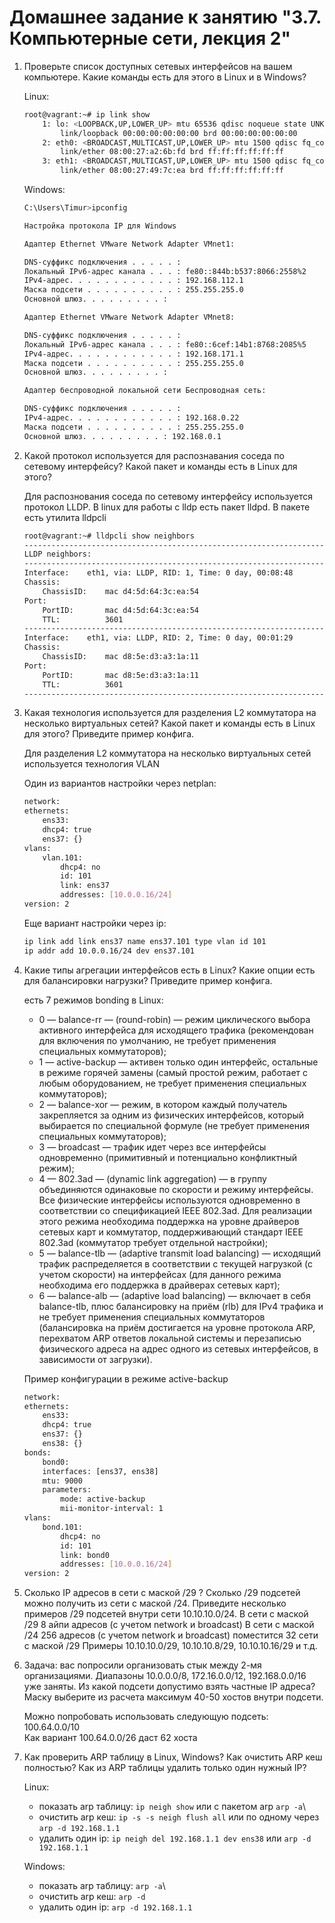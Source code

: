 # Домашнее задание к занятию "3.7. Компьютерные сети, лекция 2"

1. Проверьте список доступных сетевых интерфейсов на вашем компьютере. Какие команды есть для этого в Linux и в Windows?

    Linux:
    ```bash
    root@vagrant:~# ip link show
        1: lo: <LOOPBACK,UP,LOWER_UP> mtu 65536 qdisc noqueue state UNKNOWN mode DEFAULT group default qlen 1000
            link/loopback 00:00:00:00:00:00 brd 00:00:00:00:00:00
        2: eth0: <BROADCAST,MULTICAST,UP,LOWER_UP> mtu 1500 qdisc fq_codel state UP mode DEFAULT group default qlen 1000
            link/ether 08:00:27:a2:6b:fd brd ff:ff:ff:ff:ff:ff
        3: eth1: <BROADCAST,MULTICAST,UP,LOWER_UP> mtu 1500 qdisc fq_codel state UP mode DEFAULT group default qlen 1000
            link/ether 08:00:27:49:7c:ea brd ff:ff:ff:ff:ff:ff
    ```
    Windows:

    ```bash
    C:\Users\Timur>ipconfig

    Настройка протокола IP для Windows
   
    Адаптер Ethernet VMware Network Adapter VMnet1:

    DNS-суффикс подключения . . . . . :
    Локальный IPv6-адрес канала . . . : fe80::844b:b537:8066:2558%2
    IPv4-адрес. . . . . . . . . . . . : 192.168.112.1
    Маска подсети . . . . . . . . . . : 255.255.255.0
    Основной шлюз. . . . . . . . . :

    Адаптер Ethernet VMware Network Adapter VMnet8:

    DNS-суффикс подключения . . . . . :
    Локальный IPv6-адрес канала . . . : fe80::6cef:14b1:8768:2085%5
    IPv4-адрес. . . . . . . . . . . . : 192.168.171.1
    Маска подсети . . . . . . . . . . : 255.255.255.0
    Основной шлюз. . . . . . . . . :

    Адаптер беспроводной локальной сети Беспроводная сеть:

    DNS-суффикс подключения . . . . . :
    IPv4-адрес. . . . . . . . . . . . : 192.168.0.22
    Маска подсети . . . . . . . . . . : 255.255.255.0
    Основной шлюз. . . . . . . . . : 192.168.0.1

    ```

2. Какой протокол используется для распознавания соседа по сетевому интерфейсу? Какой пакет и команды есть в Linux для этого?
   
    Для распознования соседа по сетевому интерфейсу используется протокол LLDP.
    В linux для работы с lldp есть пакет lldpd. В пакете есть утилита lldpcli

    ```bash
    root@vagrant:~# lldpcli show neighbors
    -------------------------------------------------------------------------------
    LLDP neighbors:
    -------------------------------------------------------------------------------
    Interface:    eth1, via: LLDP, RID: 1, Time: 0 day, 00:08:48
    Chassis:
        ChassisID:    mac d4:5d:64:3c:ea:54
    Port:
        PortID:       mac d4:5d:64:3c:ea:54
        TTL:          3601
    -------------------------------------------------------------------------------
    Interface:    eth1, via: LLDP, RID: 2, Time: 0 day, 00:01:29
    Chassis:
        ChassisID:    mac d8:5e:d3:a3:1a:11
    Port:
        PortID:       mac d8:5e:d3:a3:1a:11
        TTL:          3601
    -------------------------------------------------------------------------------
    ```

3. Какая технология используется для разделения L2 коммутатора на несколько виртуальных сетей? Какой пакет и команды есть в Linux для этого? Приведите пример конфига.
    
    Для разделения L2 коммутатора на несколько виртуальных сетей используется технология VLAN
    
    Один из вариантов настройки через netplan:

    ```bash
    network:
    ethernets:
        ens33:
        dhcp4: true
        ens37: {}
    vlans:
        vlan.101:
            dhcp4: no
            id: 101
            link: ens37
            addresses: [10.0.0.16/24]
    version: 2
    ```
    Еще вариант настройки через ip:
    ```bash
    ip link add link ens37 name ens37.101 type vlan id 101
    ip addr add 10.0.0.16/24 dev ens37.101
    ```
4. Какие типы агрегации интерфейсов есть в Linux? Какие опции есть для балансировки нагрузки? Приведите пример конфига.

    есть 7 режимов bonding в Linux:
    - 0 — balance-rr — (round-robin) — режим циклического выбора активного интерфейса для исходящего трафика (рекомендован для включения по умолчанию, не требует применения специальных коммутаторов);
   - 1 — active-backup — активен только один интерфейс, остальные в режиме горячей замены (самый простой режим, работает с любым оборудованием, не требует применения специальных коммутаторов);
   - 2 — balance-xor — режим, в котором каждый получатель закрепляется за одним из физических интерфейсов, который выбирается по специальной формуле (не требует применения специальных коммутаторов);
   - 3 — broadcast — трафик идет через все интерфейсы одновременно (примитивный и потенциально конфликтный режим);
   - 4 — 802.3ad — (dynamic link aggregation) — в группу объединяются одинаковые по скорости и режиму интерфейсы. Все физические интерфейсы используются одновременно в соответствии со спецификацией IEEE 802.3ad. Для реализации этого режима необходима поддержка на уровне драйверов сетевых карт и коммутатор, поддерживающий стандарт IEEE 802.3ad (коммутатор требует отдельной настройки);
   - 5 — balance-tlb — (adaptive transmit load balancing) — исходящий трафик распределяется в соответствии с текущей нагрузкой (с учетом скорости) на интерфейсах (для данного режима необходима его поддержка в драйверах сетевых карт);
   - 6 — balance-alb — (adaptive load balancing) — включает в себя balance-tlb, плюс балансировку на приём (rlb) для IPv4 трафика и не требует применения специальных коммутаторов (балансировка на приём достигается на уровне протокола ARP, перехватом ARP ответов локальной системы и перезаписью физического адреса на адрес одного из сетевых интерфейсов, в зависимости от загрузки).
    
    Пример конфигурации  в режиме active-backup

    ```bash
    network:
    ethernets:
        ens33:
        dhcp4: true
        ens37: {}
        ens38: {}
    bonds:
        bond0:
        interfaces: [ens37, ens38]
        mtu: 9000
        parameters:
            mode: active-backup
            mii-monitor-interval: 1
    vlans:
        bond.101:
            dhcp4: no
            id: 101
            link: bond0
            addresses: [10.0.0.16/24]
    version: 2
    ```


5. Сколько IP адресов в сети с маской /29 ? Сколько /29 подсетей можно получить из сети с маской /24. Приведите несколько примеров /29 подсетей внутри сети 10.10.10.0/24.
    В сети с маской /29 8 айпи адресов (с учетом network и broadcast)
    В сети с маской /24 256 адресов (с учетом network и broadcast) поместится 32 сети с маской /29
    Примеры 10.10.10.0/29, 10.10.10.8/29, 10.10.10.16/29 и т.д.
6. Задача: вас попросили организовать стык между 2-мя организациями. Диапазоны 10.0.0.0/8, 172.16.0.0/12, 192.168.0.0/16 уже заняты. Из какой подсети допустимо взять частные IP адреса? Маску выберите из расчета максимум 40-50 хостов внутри подсети.
    
    Можно попробовать использовать следующую подсеть:\
    100.64.0.0/10\
    Как вариант 100.64.0.0/26 даст 62 хоста


7. Как проверить ARP таблицу в Linux, Windows? Как очистить ARP кеш полностью? Как из ARP таблицы удалить только один нужный IP?
    
    Linux:
    - показать arp таблицу: `ip neigh show` или с пакетом arp `arp -a`\
    - очистить arp кеш: `ip -s -s neigh flush all` или по одному через `arp -d 192.168.1.1`
    - удалить один ip: `ip neigh del 192.168.1.1 dev ens38` или `arp -d 192.168.1.1`

    Windows:
   - показать arp таблицу: `arp -a`\
   - очистить arp кеш: `arp -d` 
   - удалить один ip:  `arp -d 192.168.1.1`